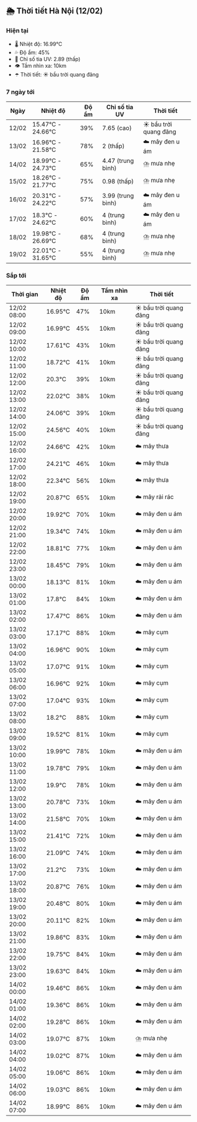 ## 🌦️ Thời tiết Hà Nội (12/02)

### Hiện tại

- 🌡️ Nhiệt độ: 16.99℃
- 💦 Độ ẩm: 45%
- 🌟 Chỉ số tia UV: 2.89 (thấp)
- 👁️ Tầm nhìn xa: 10km
- ☂️ Thời tiết: ☀️ bầu trời quang đãng

### 7 ngày tới

| Ngày | Nhiệt độ | Độ ẩm | Chỉ số tia UV | Thời tiết |
| --- | --- | --- | --- | --- |
| 12/02 | 15.47℃ - 24.66℃ | 39% | 7.65 (cao) | ☀️ bầu trời quang đãng |
| 13/02 | 16.96℃ - 21.58℃ | 78% | 2 (thấp) | ☁️ mây đen u ám |
| 14/02 | 18.99℃ - 24.73℃ | 65% | 4.47 (trung bình) | ⛈️ mưa nhẹ |
| 15/02 | 18.26℃ - 21.77℃ | 75% | 0.98 (thấp) | ⛈️ mưa nhẹ |
| 16/02 | 20.31℃ - 24.22℃ | 57% | 3.99 (trung bình) | ☁️ mây đen u ám |
| 17/02 | 18.3℃ - 24.62℃ | 60% | 4 (trung bình) | ☁️ mây đen u ám |
| 18/02 | 19.98℃ - 26.69℃ | 68% | 4 (trung bình) | ⛈️ mưa nhẹ |
| 19/02 | 22.01℃ - 31.65℃ | 55% | 4 (trung bình) | ⛈️ mưa nhẹ |

### Sắp tới

| Thời gian | Nhiệt độ | Độ ẩm | Tầm nhìn xa | Thời tiết |
| --- | --- | --- | --- | --- |
| 12/02 08:00 | 16.95℃ | 47% | 10km | ☀️ bầu trời quang đãng |
| 12/02 09:00 | 16.99℃ | 45% | 10km | ☀️ bầu trời quang đãng |
| 12/02 10:00 | 17.61℃ | 43% | 10km | ☀️ bầu trời quang đãng |
| 12/02 11:00 | 18.72℃ | 41% | 10km | ☀️ bầu trời quang đãng |
| 12/02 12:00 | 20.3℃ | 39% | 10km | ☀️ bầu trời quang đãng |
| 12/02 13:00 | 22.02℃ | 38% | 10km | ☀️ bầu trời quang đãng |
| 12/02 14:00 | 24.06℃ | 39% | 10km | ☀️ bầu trời quang đãng |
| 12/02 15:00 | 24.56℃ | 40% | 10km | ☀️ bầu trời quang đãng |
| 12/02 16:00 | 24.66℃ | 42% | 10km | ☁️ mây thưa |
| 12/02 17:00 | 24.21℃ | 46% | 10km | ☁️ mây thưa |
| 12/02 18:00 | 22.34℃ | 56% | 10km | ☁️ mây thưa |
| 12/02 19:00 | 20.87℃ | 65% | 10km | ☁️ mây rải rác |
| 12/02 20:00 | 19.92℃ | 70% | 10km | ☁️ mây đen u ám |
| 12/02 21:00 | 19.34℃ | 74% | 10km | ☁️ mây đen u ám |
| 12/02 22:00 | 18.81℃ | 77% | 10km | ☁️ mây đen u ám |
| 12/02 23:00 | 18.45℃ | 79% | 10km | ☁️ mây đen u ám |
| 13/02 00:00 | 18.13℃ | 81% | 10km | ☁️ mây đen u ám |
| 13/02 01:00 | 17.8℃ | 84% | 10km | ☁️ mây đen u ám |
| 13/02 02:00 | 17.47℃ | 86% | 10km | ☁️ mây đen u ám |
| 13/02 03:00 | 17.17℃ | 88% | 10km | ☁️ mây cụm |
| 13/02 04:00 | 16.96℃ | 90% | 10km | ☁️ mây cụm |
| 13/02 05:00 | 17.07℃ | 91% | 10km | ☁️ mây cụm |
| 13/02 06:00 | 16.96℃ | 92% | 10km | ☁️ mây cụm |
| 13/02 07:00 | 17.04℃ | 93% | 10km | ☁️ mây cụm |
| 13/02 08:00 | 18.2℃ | 88% | 10km | ☁️ mây cụm |
| 13/02 09:00 | 19.52℃ | 81% | 10km | ☁️ mây cụm |
| 13/02 10:00 | 19.99℃ | 78% | 10km | ☁️ mây đen u ám |
| 13/02 11:00 | 19.78℃ | 79% | 10km | ☁️ mây đen u ám |
| 13/02 12:00 | 19.9℃ | 78% | 10km | ☁️ mây đen u ám |
| 13/02 13:00 | 20.78℃ | 73% | 10km | ☁️ mây đen u ám |
| 13/02 14:00 | 21.58℃ | 70% | 10km | ☁️ mây đen u ám |
| 13/02 15:00 | 21.41℃ | 72% | 10km | ☁️ mây đen u ám |
| 13/02 16:00 | 21.09℃ | 74% | 10km | ☁️ mây đen u ám |
| 13/02 17:00 | 21.2℃ | 73% | 10km | ☁️ mây đen u ám |
| 13/02 18:00 | 20.87℃ | 76% | 10km | ☁️ mây đen u ám |
| 13/02 19:00 | 20.48℃ | 80% | 10km | ☁️ mây đen u ám |
| 13/02 20:00 | 20.11℃ | 82% | 10km | ☁️ mây đen u ám |
| 13/02 21:00 | 19.86℃ | 83% | 10km | ☁️ mây đen u ám |
| 13/02 22:00 | 19.75℃ | 84% | 10km | ☁️ mây đen u ám |
| 13/02 23:00 | 19.63℃ | 84% | 10km | ☁️ mây đen u ám |
| 14/02 00:00 | 19.46℃ | 86% | 10km | ☁️ mây đen u ám |
| 14/02 01:00 | 19.36℃ | 86% | 10km | ☁️ mây đen u ám |
| 14/02 02:00 | 19.28℃ | 86% | 10km | ☁️ mây đen u ám |
| 14/02 03:00 | 19.07℃ | 87% | 10km | ⛈️ mưa nhẹ |
| 14/02 04:00 | 19.02℃ | 87% | 10km | ☁️ mây đen u ám |
| 14/02 05:00 | 19.06℃ | 86% | 10km | ☁️ mây đen u ám |
| 14/02 06:00 | 19.03℃ | 86% | 10km | ☁️ mây đen u ám |
| 14/02 07:00 | 18.99℃ | 86% | 10km | ☁️ mây đen u ám |
